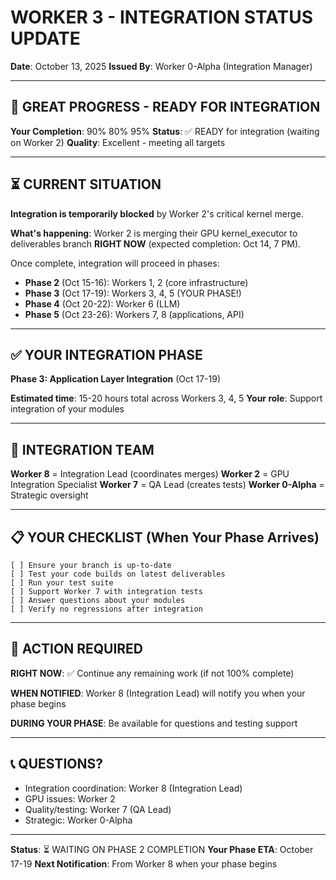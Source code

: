 # WORKER 3 - INTEGRATION STATUS UPDATE
**Date**: October 13, 2025
**Issued By**: Worker 0-Alpha (Integration Manager)

---

## 🎉 GREAT PROGRESS - READY FOR INTEGRATION

**Your Completion**: 90%
80%
95%
**Status**: ✅ READY for integration (waiting on Worker 2)
**Quality**: Excellent - meeting all targets

---

## ⏳ CURRENT SITUATION

**Integration is temporarily blocked** by Worker 2's critical kernel merge.

**What's happening**: Worker 2 is merging their GPU kernel_executor to deliverables branch **RIGHT NOW** (expected completion: Oct 14, 7 PM).

Once complete, integration will proceed in phases:
- **Phase 2** (Oct 15-16): Workers 1, 2 (core infrastructure)
- **Phase 3** (Oct 17-19): Workers 3, 4, 5 (YOUR PHASE!)
- **Phase 4** (Oct 20-22): Worker 6 (LLM)
- **Phase 5** (Oct 23-26): Workers 7, 8 (applications, API)

---

## ✅ YOUR INTEGRATION PHASE

**Phase 3: Application Layer Integration** (Oct 17-19)

**Estimated time**: 15-20 hours total across Workers 3, 4, 5
**Your role**: Support integration of your modules

---

## 🤝 INTEGRATION TEAM

**Worker 8** = Integration Lead (coordinates merges)
**Worker 2** = GPU Integration Specialist 
**Worker 7** = QA Lead (creates tests)
**Worker 0-Alpha** = Strategic oversight

---

## 📋 YOUR CHECKLIST (When Your Phase Arrives)

```
[ ] Ensure your branch is up-to-date
[ ] Test your code builds on latest deliverables
[ ] Run your test suite
[ ] Support Worker 7 with integration tests
[ ] Answer questions about your modules
[ ] Verify no regressions after integration
```

---

## 🎯 ACTION REQUIRED

**RIGHT NOW**: ✅ Continue any remaining work (if not 100% complete)

**WHEN NOTIFIED**: Worker 8 (Integration Lead) will notify you when your phase begins

**DURING YOUR PHASE**: Be available for questions and testing support

---

## 📞 QUESTIONS?

- Integration coordination: Worker 8 (Integration Lead)
- GPU issues: Worker 2
- Quality/testing: Worker 7 (QA Lead)  
- Strategic: Worker 0-Alpha

---

**Status**: ⏳ WAITING ON PHASE 2 COMPLETION
**Your Phase ETA**: October 17-19
**Next Notification**: From Worker 8 when your phase begins
